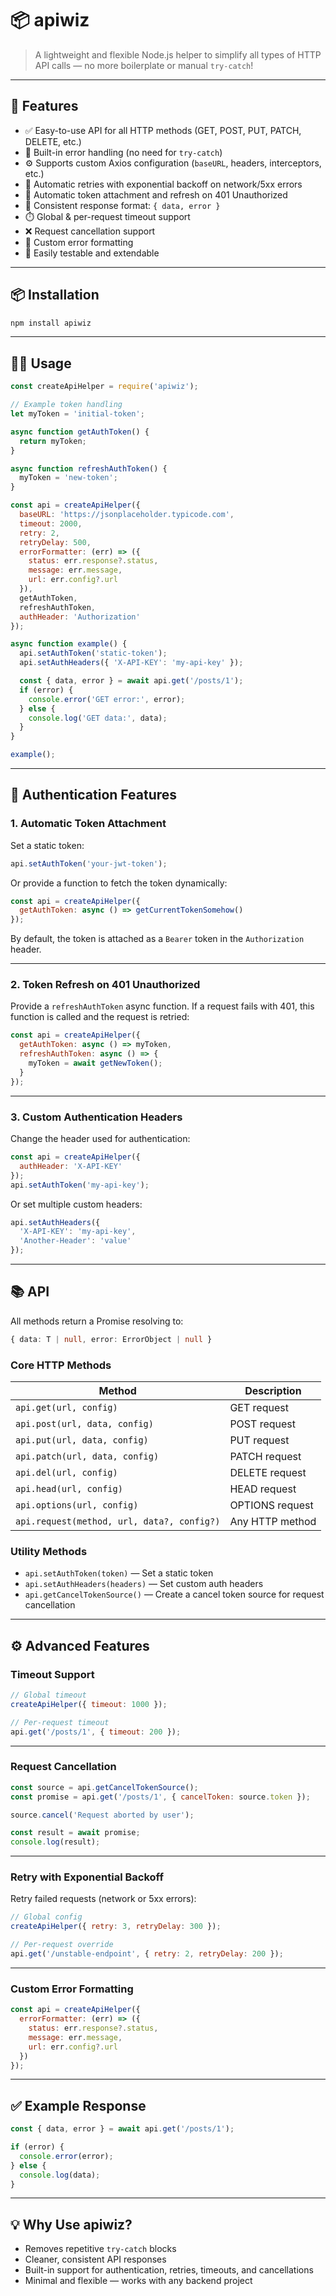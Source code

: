 # 📦 apiwiz

> A lightweight and flexible Node.js helper to simplify all types of HTTP API calls — no more boilerplate or manual `try-catch`!

---

## 🚀 Features

- ✅ Easy-to-use API for all HTTP methods (GET, POST, PUT, PATCH, DELETE, etc.)
- 🧠 Built-in error handling (no need for `try-catch`)
- ⚙️ Supports custom Axios configuration (`baseURL`, headers, interceptors, etc.)
- 🔁 Automatic retries with exponential backoff on network/5xx errors
- 🔐 Automatic token attachment and refresh on 401 Unauthorized
- 💬 Consistent response format: `{ data, error }`
- ⏱️ Global & per-request timeout support
- ❌ Request cancellation support
- 🧩 Custom error formatting
- 🧪 Easily testable and extendable

---

## 📦 Installation

```bash
npm install apiwiz
````

---

## 🧑‍💻 Usage

```js
const createApiHelper = require('apiwiz');

// Example token handling
let myToken = 'initial-token';

async function getAuthToken() {
  return myToken;
}

async function refreshAuthToken() {
  myToken = 'new-token';
}

const api = createApiHelper({
  baseURL: 'https://jsonplaceholder.typicode.com',
  timeout: 2000,
  retry: 2,
  retryDelay: 500,
  errorFormatter: (err) => ({
    status: err.response?.status,
    message: err.message,
    url: err.config?.url
  }),
  getAuthToken,
  refreshAuthToken,
  authHeader: 'Authorization'
});

async function example() {
  api.setAuthToken('static-token');
  api.setAuthHeaders({ 'X-API-KEY': 'my-api-key' });

  const { data, error } = await api.get('/posts/1');
  if (error) {
    console.error('GET error:', error);
  } else {
    console.log('GET data:', data);
  }
}

example();
```

---

## 🔐 Authentication Features

### 1. Automatic Token Attachment

Set a static token:

```js
api.setAuthToken('your-jwt-token');
```

Or provide a function to fetch the token dynamically:

```js
const api = createApiHelper({
  getAuthToken: async () => getCurrentTokenSomehow()
});
```

By default, the token is attached as a `Bearer` token in the `Authorization` header.

---

### 2. Token Refresh on 401 Unauthorized

Provide a `refreshAuthToken` async function. If a request fails with 401, this function is called and the request is retried:

```js
const api = createApiHelper({
  getAuthToken: async () => myToken,
  refreshAuthToken: async () => {
    myToken = await getNewToken();
  }
});
```

---

### 3. Custom Authentication Headers

Change the header used for authentication:

```js
const api = createApiHelper({
  authHeader: 'X-API-KEY'
});
api.setAuthToken('my-api-key');
```

Or set multiple custom headers:

```js
api.setAuthHeaders({
  'X-API-KEY': 'my-api-key',
  'Another-Header': 'value'
});
```

---

## 📚 API

All methods return a Promise resolving to:

```ts
{ data: T | null, error: ErrorObject | null }
```

### Core HTTP Methods

| Method                                     | Description     |
| ------------------------------------------ | --------------- |
| `api.get(url, config)`                     | GET request     |
| `api.post(url, data, config)`              | POST request    |
| `api.put(url, data, config)`               | PUT request     |
| `api.patch(url, data, config)`             | PATCH request   |
| `api.del(url, config)`                     | DELETE request  |
| `api.head(url, config)`                    | HEAD request    |
| `api.options(url, config)`                 | OPTIONS request |
| `api.request(method, url, data?, config?)` | Any HTTP method |

### Utility Methods

* `api.setAuthToken(token)` — Set a static token
* `api.setAuthHeaders(headers)` — Set custom auth headers
* `api.getCancelTokenSource()` — Create a cancel token source for request cancellation

---

## ⚙️ Advanced Features

### Timeout Support

```js
// Global timeout
createApiHelper({ timeout: 1000 });

// Per-request timeout
api.get('/posts/1', { timeout: 200 });
```

---

### Request Cancellation

```js
const source = api.getCancelTokenSource();
const promise = api.get('/posts/1', { cancelToken: source.token });

source.cancel('Request aborted by user');

const result = await promise;
console.log(result);
```

---

### Retry with Exponential Backoff

Retry failed requests (network or 5xx errors):

```js
// Global config
createApiHelper({ retry: 3, retryDelay: 300 });

// Per-request override
api.get('/unstable-endpoint', { retry: 2, retryDelay: 200 });
```

---

### Custom Error Formatting

```js
const api = createApiHelper({
  errorFormatter: (err) => ({
    status: err.response?.status,
    message: err.message,
    url: err.config?.url
  })
});
```

---

## ✅ Example Response

```js
const { data, error } = await api.get('/posts/1');

if (error) {
  console.error(error);
} else {
  console.log(data);
}
```

---

## 💡 Why Use apiwiz?

* Removes repetitive `try-catch` blocks
* Cleaner, consistent API responses
* Built-in support for authentication, retries, timeouts, and cancellations
* Minimal and flexible — works with any backend project
